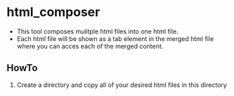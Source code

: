 # html_composer
- This tool composes mulitple html files into one html file.
- Each html file will be shown as a tab element in the merged html file where you can acces each of the merged content.

## HowTo
1. Create a directory and copy all of your desired html files in this directory
